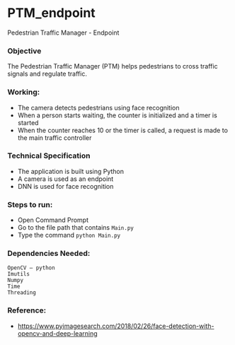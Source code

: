 # PTM_endpoint
Pedestrian Traffic Manager - Endpoint
### Objective
  The Pedestrian Traffic Manager (PTM) helps pedestrians to cross traffic signals and regulate traffic. 
### Working: 
- The camera detects pedestrians using face recognition 
- When a person starts waiting, the counter is initialized and a timer is started  
- When the counter reaches 10 or the timer is called, a request is made to the main traffic controller  

### Technical Specification  
- The application is built using Python 
- A camera is used as an endpoint  
- DNN is used for face recognition  

### Steps to run: 
- Open Command Prompt 
- Go to the file path that contains `Main.py`
- Type the command `python Main.py`

### Dependencies Needed: 
```
OpenCV – python
Imutils
Numpy
Time
Threading
```
### Reference: 
- https://www.pyimagesearch.com/2018/02/26/face-detection-with-opencv-and-deep-learning 
 
 
 
 
